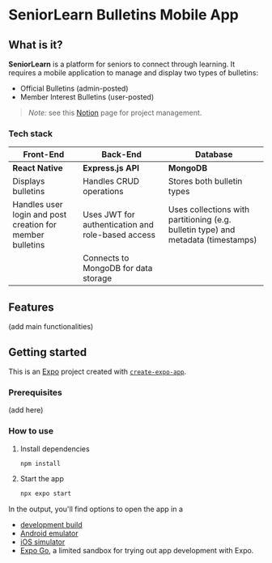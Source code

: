 # SeniorLearn Bulletins Mobile App

## What is it?

**SeniorLearn** is a platform for seniors to connect through learning. It requires a mobile application to manage and display two types of bulletins:
- Official Bulletins (admin-posted)
- Member Interest Bulletins (user-posted)

> *Note:* see this [Notion](https://www.notion.so/leeloos/SL-mobile-app-1c1e21e50cf88080bd14eadd85a9889a?source=copy_link) page for project management.

### Tech stack

| Front-End | Back-End | Database |
| --------- | -------- | -------- | 
| **React Native** | **Express.js API** | **MongoDB** | 
| Displays bulletins | Handles CRUD operations | Stores both bulletin types |
| Handles user login and post creation for member bulletins | Uses JWT for authentication and role-based access | Uses collections with partitioning (e.g. bulletin type) and metadata (timestamps) |
| | Connects to MongoDB for data storage | |

## Features 

(add main functionalities)

## Getting started 

This is an [Expo](https://expo.dev) project created with [`create-expo-app`](https://www.npmjs.com/package/create-expo-app).

### Prerequisites 

(add here)

### How to use 

1. Install dependencies

   ```bash
   npm install
   ```

2. Start the app

   ```bash
   npx expo start
   ```

In the output, you'll find options to open the app in a

- [development build](https://docs.expo.dev/develop/development-builds/introduction/)
- [Android emulator](https://docs.expo.dev/workflow/android-studio-emulator/)
- [iOS simulator](https://docs.expo.dev/workflow/ios-simulator/)
- [Expo Go](https://expo.dev/go), a limited sandbox for trying out app development with Expo.

